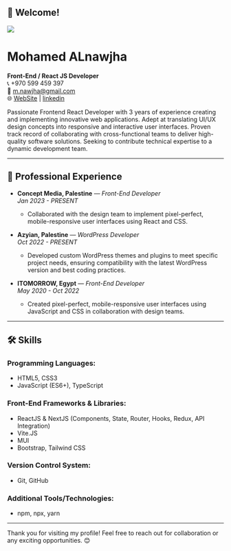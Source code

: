 ## 👋 **Welcome!**
![](https://nawjha.netlify.app/assets/images/logo.png)
# Mohamed ALnawjha

**Front-End / React JS Developer**  
📞 +970 599 459 397  
📧 [m.nawjha@gmail.com](mailto:m.nawjha@gmail.com)  
🌐 [WebSite](https://nawjha.netlify.app) | [linkedin](https://www.linkedin.com/in/m-nwajha)  



Passionate Frontend React Developer with 3 years of experience creating and implementing innovative web applications. Adept at translating UI/UX design concepts into responsive and interactive user interfaces. Proven track record of collaborating with cross-functional teams to deliver high-quality software solutions. Seeking to contribute technical expertise to a dynamic development team.

---

## 💼 **Professional Experience**

- **Concept Media, Palestine** — *Front-End Developer*  
  *Jan 2023 - PRESENT*  
  - Collaborated with the design team to implement pixel-perfect, mobile-responsive user interfaces using React and CSS.

- **Azyian, Palestine** — *WordPress Developer*  
  *Oct 2022 - PRESENT*  
  - Developed custom WordPress themes and plugins to meet specific project needs, ensuring compatibility with the latest WordPress version and best coding practices.

- **ITOMORROW, Egypt** — *Front-End Developer*  
  *May 2020 - Oct 2022*  
  - Created pixel-perfect, mobile-responsive user interfaces using JavaScript and CSS in collaboration with design teams.

---

## 🛠️ **Skills**

### Programming Languages:
- HTML5, CSS3  
- JavaScript (ES6+), TypeScript  

### Front-End Frameworks & Libraries:
- ReactJS & NextJS (Components, State, Router, Hooks, Redux, API Integration)  
- Vite.JS
- MUI
- Bootstrap, Tailwind CSS  

### Version Control System:
- Git, GitHub 

### Additional Tools/Technologies:
- npm, npx, yarn  


---

Thank you for visiting my profile! Feel free to reach out for collaboration or any exciting opportunities. 😊

